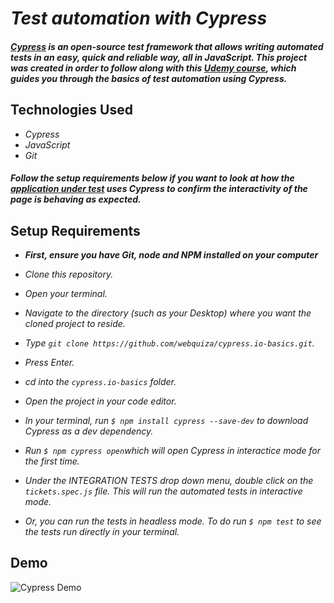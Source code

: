 # _Test automation with Cypress_

#### _[Cypress](https://www.cypress.io/) is an open-source test framework that allows writing automated tests in an easy, quick and reliable way, all in JavaScript. This project was created in order to follow along with this [Udemy course](https://www.udemy.com/course/test-automation-with-cypress-basic/), which guides you through the basics of test automation using Cypress._

## Technologies Used

* _Cypress_
* _JavaScript_
* _Git_

#### _Follow the setup requirements below if you want to look at how the [application under test](https://ticket-box.s3.eu-central-1.amazonaws.com/index.html) uses Cypress to confirm the interactivity of the page is behaving as expected._

## Setup Requirements

* _**First, ensure you have Git, node and NPM installed on your computer**_

* _Clone this repository._
* _Open your terminal._
* _Navigate to the directory (such as your Desktop) where you want the cloned project to reside._
* _Type `git clone https://github.com/webquiza/cypress.io-basics.git`._
* _Press Enter._
* _cd into the `cypress.io-basics` folder._
* _Open the project in your code editor._
* _In your terminal, run `$ npm install cypress --save-dev` to download Cypress as a dev dependency._
* _Run `$ npm cypress open`which will open Cypress in interactice mode for the first time._
* _Under the INTEGRATION TESTS drop down menu, double click on the `tickets.spec.js` file. This will run the automated tests in interactive mode._
* _Or, you can run the tests in headless mode. To do run `$ npm test` to see the tests run directly in your terminal._

## Demo

![Cypress Demo](https://media.giphy.com/media/NH2y1kLfM2JFKtp6Lw/giphy.gif)





